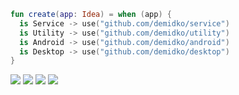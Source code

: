 ```kotlin
fun create(app: Idea) = when (app) {
  is Service -> use("github.com/demidko/service")
  is Utility -> use("github.com/demidko/utility")
  is Android -> use("github.com/demidko/android")
  is Desktop -> use("github.com/demidko/desktop")
}
```
[![](https://img.shields.io/badge/microservice-orange?style=for-the-badge&logo=kotlin)](https://github.com/demidko/service/generate) 
[![](https://img.shields.io/badge/c++23-utility?style=for-the-badge&logo=cplusplus)](https://github.com/demidko/utility/generate) 
[![](https://img.shields.io/badge/kotlin-android%20app-green?style=for-the-badge&logo=android)](https://github.com/demidko/android/generate) 
[![](https://img.shields.io/badge/kotlin-desktop%20app-blue?style=for-the-badge&logo=kotlin)](https://github.com/demidko/desktop/generate)
